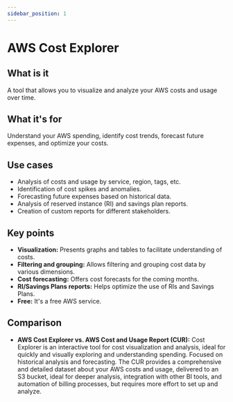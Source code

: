 ```yaml
---
sidebar_position: 1
---
```


# AWS Cost Explorer

## What is it
A tool that allows you to visualize and analyze your AWS costs and usage over time.

## What it's for
Understand your AWS spending, identify cost trends, forecast future expenses, and optimize your costs.

## Use cases
- Analysis of costs and usage by service, region, tags, etc.
- Identification of cost spikes and anomalies.
- Forecasting future expenses based on historical data.
- Analysis of reserved instance (RI) and savings plan reports.
- Creation of custom reports for different stakeholders.

## Key points
- **Visualization:** Presents graphs and tables to facilitate understanding of costs.
- **Filtering and grouping:** Allows filtering and grouping cost data by various dimensions.
- **Cost forecasting:** Offers cost forecasts for the coming months.
- **RI/Savings Plans reports:** Helps optimize the use of RIs and Savings Plans.
- **Free:** It's a free AWS service.

## Comparison
- **AWS Cost Explorer vs. AWS Cost and Usage Report (CUR):** Cost Explorer is an interactive tool for cost visualization and analysis, ideal for quickly and visually exploring and understanding spending. Focused on historical analysis and forecasting. The CUR provides a comprehensive and detailed dataset about your AWS costs and usage, delivered to an S3 bucket, ideal for deeper analysis, integration with other BI tools, and automation of billing processes, but requires more effort to set up and analyze. 